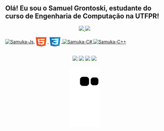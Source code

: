 ## Olá! Eu sou o Samuel Grontoski, estudante do curso de Engenharia de Computação na UTFPR!
<div align="center">
  <a href="https://github.com/samuelGrontoski">
  <img height="180em" src="https://github-readme-stats.vercel.app/api?username=samuelgrontoski&show_icons=true&theme=github_dark&include_all_commits=true&count_private=true"/>
  <img height="180em" src="https://github-readme-stats.vercel.app/api/top-langs/?username=samuelGrontoski&layout=compact&langs_count=7&theme=github_dark"/>
</div>
<div style="display: inline_block"><br>
  <img align="center" alt="Samuka-Js" height="30" width="40" src="https://raw.githubusercontent.com/jmnote/z-icons/master/svg/javascript.svg">
  <img align="center" alt="Samuka-HTML" height="30" width="40" src="https://raw.githubusercontent.com/devicons/devicon/master/icons/html5/html5-original.svg">
  <img align="center" alt="Samuka-CSS" height="30" width="40" src="https://raw.githubusercontent.com/devicons/devicon/master/icons/css3/css3-original.svg">
  <img align="center" alt="Samuka-C#" height="30" width="40" src="https://raw.githubusercontent.com/jmnote/z-icons/master/svg/csharp.svg">
  <img align="center" alt="Samuka-C++" height="30" width="40" src="https://raw.githubusercontent.com/jmnote/z-icons/master/svg/cpp.svg">
</div>

  ##

<div align="center">
   <a href="mailto:contatosamuelgrontoski@gmail.com" target="_blank"><img src="https://img.shields.io/badge/-Gmail-%23333?style=for-the-badge&logo=gmail&logoColor=white" target="_blank"></a>
  <a href="https://www.linkedin.com/in/samuel-grontoski-133569240/" target="_blank"><img src="https://img.shields.io/badge/linkedin-%230077B5.svg?style=for-the-badge&logo=linkedin&logoColor=white" target="_blank"></a>
  <a href="https://instagram.com/samuka_art3/" target="_blank"><img src="https://img.shields.io/badge/-Instagram-%23E4405F?style=for-the-badge&logo=instagram&logoColor=white"target="_blank"></a>
  <a href="https://discord.gg/Ev49c66Mmq" target="_blank"><img src="https://img.shields.io/badge/Discord-7289DA?style=for-the-badge&logo=discord&logoColor=white" target="_blank"></a>
  
  ![Snake animation](https://github.com/samuelGrontoski/samuelGrontoski/blob/output/github-contribution-grid-snake.svg)
  
</div>
